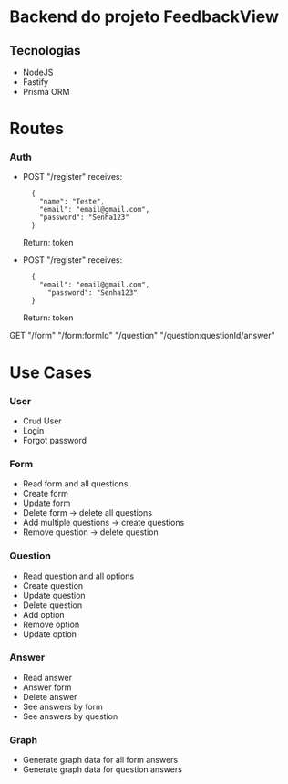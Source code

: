 # Backend do projeto FeedbackView

## Tecnologias

- NodeJS
- Fastify
- Prisma ORM

# Routes

### Auth
- POST "/register" receives:
  ```
    {
      "name": "Teste",
      "email": "email@gmail.com",
      "password": "Senha123"
    }
  ``` 
  Return: token

- POST "/register" receives:
  ```
    {
      "email": "email@gmail.com",
	    "password": "Senha123"
    }
  ``` 
  Return: token

GET
"/form"
"/form:formId"
"/question"
"/question:questionId/answer"

# Use Cases

### User

- Crud User
- Login
- Forgot password

### Form

- Read form and all questions
- Create form
- Update form 
- Delete form -> delete all questions
- Add multiple questions -> create questions
- Remove question -> delete question

### Question

- Read question and all options
- Create question
- Update question 
- Delete question
- Add option
- Remove option
- Update option

### Answer 

- Read answer
- Answer form
- Delete answer
- See answers by form
- See answers by question

### Graph

- Generate graph data for all form answers
- Generate graph data for question answers


